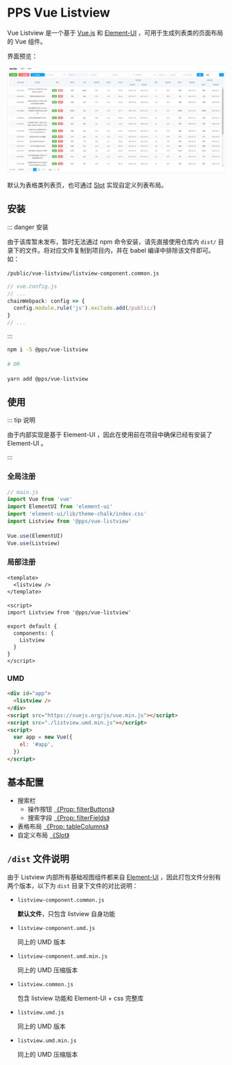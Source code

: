 # PPS Vue Listview

Vue Listview 是一个基于 [Vue.js](https://cn.vuejs.org/) 和 [Element-UI](http://element.eleme.io/) ，可用于生成列表类的页面布局的 Vue 组件。

界面预览：

![预览](./preview.png)

默认为表格类列表页，也可通过 [Slot](/dev/slots.md) 实现自定义列表布局。

## 安装

::: danger 安装

由于该库暂未发布，暂时无法通过 npm 命令安装，请先直接使用仓库内 `dist/` 目录下的文件。将对应文件复制到项目内，并在 babel 编译中排除该文件即可。如：

`/public/vue-listview/listview-component.common.js`

```js
// vue.config.js
// ...
chainWebpack: config => {
  config.module.rule('js').exclude.add(/public/)
}
// ...
```

:::

```bash
npm i -S @pps/vue-listview

# OR

yarn add @pps/vue-listview
```

## 使用

::: tip 说明

由于内部实现是基于 Element-UI ，因此在使用前在项目中确保已经有安装了 Element-UI 。

:::

### 全局注册

```js
// main.js
import Vue from 'vue'
import ElementUI from 'element-ui'
import 'element-ui/lib/theme-chalk/index.css'
import Listview from '@pps/vue-listview'

Vue.use(ElementUI)
Vue.use(Listview)
```

### 局部注册

```vue
<template>
  <listview />
</template>

<script>
import Listview from '@pps/vue-listview'

export default {
  components: {
    Listview
  }
}
</script>
```

### UMD

```html
<div id="app">
  <listview />
</div>
<script src="https://vuejs.org/js/vue.min.js"></script>
<script src="./listview.umd.min.js"></script>
<script>
  var app = new Vue({
    el: '#app',
  })
</script>
```

## 基本配置

- 搜索栏
  - 操作按钮 [《Prop: filterButtons》](/dev/prop-filter-buttons.md)
  - 搜索字段 [《Prop: filterFields》](/dev/prop-filter-fields.md)
- 表格布局 [《Prop: tableColumns》](/dev/prop-table-columns.md)
- 自定义布局 [《Slot》](/dev/slots.md)

## `/dist` 文件说明

由于 Listview 内部所有基础视图组件都来自 [Element-UI](http://element.eleme.io/) ，因此打包文件分别有两个版本，以下为 `dist` 目录下文件的对比说明：

- `listview-component.common.js`

  **默认文件**，只包含 listview 自身功能

- `listview-component.umd.js`

  同上的 UMD 版本

- `listview-component.umd.min.js`

  同上的 UMD 压缩版本

- `listview.common.js`

  包含 listview 功能和 Element-UI + css 完整库

- `listview.umd.js`

  同上的 UMD 版本

- `listview.umd.min.js`

  同上的 UMD 压缩版本
